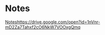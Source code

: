 # Notes
[Notes](https://drive.google.com/open?id=1nVnr-mD2Za7Tahxf2cO6NkW7VOOxgQmq)https://drive.google.com/open?id=1nVnr-mD2Za7Tahxf2cO6NkW7VOOxgQmq
